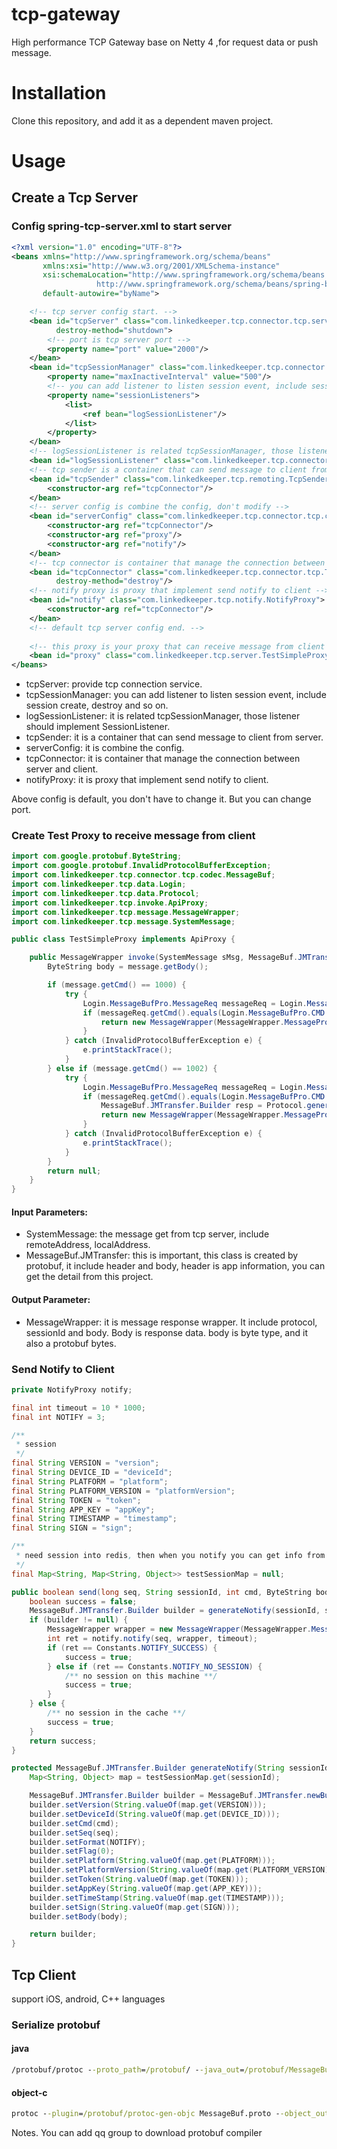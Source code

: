 # tcp-gateway
High performance TCP Gateway base on Netty 4 ,for request data or push message.

# Installation
Clone this repository, and add it as a dependent maven project.

# Usage
## Create a Tcp Server
### Config spring-tcp-server.xml to start server
```xml 
<?xml version="1.0" encoding="UTF-8"?>
<beans xmlns="http://www.springframework.org/schema/beans"
       xmlns:xsi="http://www.w3.org/2001/XMLSchema-instance"
       xsi:schemaLocation="http://www.springframework.org/schema/beans
	               http://www.springframework.org/schema/beans/spring-beans.xsd"
       default-autowire="byName">

    <!-- tcp server config start. -->
    <bean id="tcpServer" class="com.linkedkeeper.tcp.connector.tcp.server.TcpServer" init-method="init"
          destroy-method="shutdown">
        <!-- port is tcp server port -->
        <property name="port" value="2000"/>
    </bean>
    <bean id="tcpSessionManager" class="com.linkedkeeper.tcp.connector.tcp.TcpSessionManager">
        <property name="maxInactiveInterval" value="500"/>
        <!-- you can add listener to listen session event, include session create, destroy and so on. -->
        <property name="sessionListeners">
            <list>
                <ref bean="logSessionListener"/>
            </list>
        </property>
    </bean>
    <!-- logSessionListener is related tcpSessionManager, those listener should implements SessionListener -->
    <bean id="logSessionListener" class="com.linkedkeeper.tcp.connector.api.listener.LogSessionListener"/>
    <!-- tcp sender is a container that can send message to client from server -->
    <bean id="tcpSender" class="com.linkedkeeper.tcp.remoting.TcpSender">
        <constructor-arg ref="tcpConnector"/>
    </bean>
    <!-- server config is combine the config, don't modify -->
    <bean id="serverConfig" class="com.linkedkeeper.tcp.connector.tcp.config.ServerTransportConfig">
        <constructor-arg ref="tcpConnector"/>
        <constructor-arg ref="proxy"/>
        <constructor-arg ref="notify"/>
    </bean>
    <!-- tcp connector is container that manage the connection between server and client -->
    <bean id="tcpConnector" class="com.linkedkeeper.tcp.connector.tcp.TcpConnector" init-method="init"
          destroy-method="destroy"/>
    <!-- notify proxy is proxy that implement send notify to client -->
    <bean id="notify" class="com.linkedkeeper.tcp.notify.NotifyProxy">
        <constructor-arg ref="tcpConnector"/>
    </bean>
    <!-- default tcp server config end. -->
    
    <!-- this proxy is your proxy that can receive message from client -->
    <bean id="proxy" class="com.linkedkeeper.tcp.server.TestSimpleProxy"/>
</beans>
```
* tcpServer: provide tcp connection service.
* tcpSessionManager: you can add listener to listen session event, include session create, destroy and so on.
* logSessionListener: it is related tcpSessionManager, those listener should implement SessionListener.
* tcpSender: it is a container that can send message to client from server.
* serverConfig: it is combine the config.
* tcpConnector: it is container that manage the connection between server and client.
* notifyProxy: it is proxy that implement send notify to client.

Above config is default, you don't have to change it. But you can change port.
### Create Test Proxy to receive message from client
```java 
import com.google.protobuf.ByteString;
import com.google.protobuf.InvalidProtocolBufferException;
import com.linkedkeeper.tcp.connector.tcp.codec.MessageBuf;
import com.linkedkeeper.tcp.data.Login;
import com.linkedkeeper.tcp.data.Protocol;
import com.linkedkeeper.tcp.invoke.ApiProxy;
import com.linkedkeeper.tcp.message.MessageWrapper;
import com.linkedkeeper.tcp.message.SystemMessage;

public class TestSimpleProxy implements ApiProxy {

    public MessageWrapper invoke(SystemMessage sMsg, MessageBuf.JMTransfer message) {
        ByteString body = message.getBody();

        if (message.getCmd() == 1000) {
            try {
                Login.MessageBufPro.MessageReq messageReq = Login.MessageBufPro.MessageReq.parseFrom(body);
                if (messageReq.getCmd().equals(Login.MessageBufPro.CMD.CONNECT)) {
                    return new MessageWrapper(MessageWrapper.MessageProtocol.CONNECT, message.getToken(), null);
                }
            } catch (InvalidProtocolBufferException e) {
                e.printStackTrace();
            }
        } else if (message.getCmd() == 1002) {
            try {
                Login.MessageBufPro.MessageReq messageReq = Login.MessageBufPro.MessageReq.parseFrom(body);
                if (messageReq.getCmd().equals(Login.MessageBufPro.CMD.HEARTBEAT)) {
                    MessageBuf.JMTransfer.Builder resp = Protocol.generateHeartbeat();
                    return new MessageWrapper(MessageWrapper.MessageProtocol.HEART_BEAT, message.getToken(), resp);
                }
            } catch (InvalidProtocolBufferException e) {
                e.printStackTrace();
            }
        }
        return null;
    }
}
```
#### Input Parameters:
* SystemMessage: the message get from tcp server, include remoteAddress, localAddress.
* MessageBuf.JMTransfer: this is important, this class is created by protobuf, it include header and body, header is app information, you can get the detail from this project.
#### Output Parameter:
* MessageWrapper: it is message response wrapper. It include protocol, sessionId and body. Body is response data.
body is byte type, and it also a protobuf bytes.
### Send Notify to Client
```java 
private NotifyProxy notify;

final int timeout = 10 * 1000;
final int NOTIFY = 3;

/**
 * session
 */
final String VERSION = "version";
final String DEVICE_ID = "deviceId";
final String PLATFORM = "platform";
final String PLATFORM_VERSION = "platformVersion";
final String TOKEN = "token";
final String APP_KEY = "appKey";
final String TIMESTAMP = "timestamp";
final String SIGN = "sign";

/**
 * need session into redis, then when you notify you can get info from redis by session
 */
final Map<String, Map<String, Object>> testSessionMap = null;

public boolean send(long seq, String sessionId, int cmd, ByteString body) throws Exception {
    boolean success = false;
    MessageBuf.JMTransfer.Builder builder = generateNotify(sessionId, seq, cmd, body);
    if (builder != null) {
        MessageWrapper wrapper = new MessageWrapper(MessageWrapper.MessageProtocol.NOTIFY, sessionId, builder);
        int ret = notify.notify(seq, wrapper, timeout);
        if (ret == Constants.NOTIFY_SUCCESS) {
            success = true;
        } else if (ret == Constants.NOTIFY_NO_SESSION) {
            /** no session on this machine **/
            success = true;
        }
    } else {
        /** no session in the cache **/
        success = true;
    }
    return success;
}

protected MessageBuf.JMTransfer.Builder generateNotify(String sessionId, long seq, int cmd, ByteString body) throws Exception {
    Map<String, Object> map = testSessionMap.get(sessionId);

    MessageBuf.JMTransfer.Builder builder = MessageBuf.JMTransfer.newBuilder();
    builder.setVersion(String.valueOf(map.get(VERSION)));
    builder.setDeviceId(String.valueOf(map.get(DEVICE_ID)));
    builder.setCmd(cmd);
    builder.setSeq(seq);
    builder.setFormat(NOTIFY);
    builder.setFlag(0);
    builder.setPlatform(String.valueOf(map.get(PLATFORM)));
    builder.setPlatformVersion(String.valueOf(map.get(PLATFORM_VERSION)));
    builder.setToken(String.valueOf(map.get(TOKEN)));
    builder.setAppKey(String.valueOf(map.get(APP_KEY)));
    builder.setTimeStamp(String.valueOf(map.get(TIMESTAMP)));
    builder.setSign(String.valueOf(map.get(SIGN)));
    builder.setBody(body);

    return builder;
}
```
## Tcp Client 
support iOS, android, C++ languages 
### Serialize protobuf
#### java
```bat 
/protobuf/protoc --proto_path=/protobuf/ --java_out=/protobuf/MessageBuf.proto
```
#### object-c
```bat 
protoc --plugin=/protobuf/protoc-gen-objc MessageBuf.proto --object_out="/protobuf/"
```

Notes. You can add qq group to download protobuf compiler